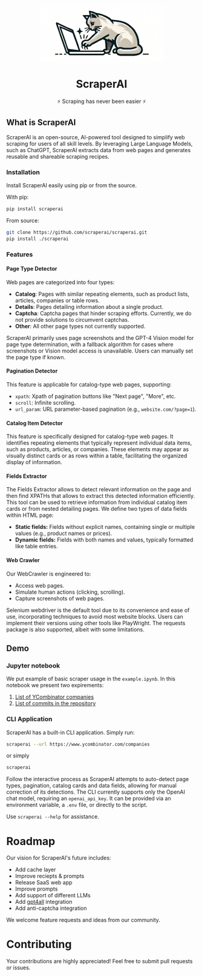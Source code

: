 <p align="center">
  <picture>
    <img alt="ScraperAI Logo" height="150px" src="images/logo.png">
  </picture>
</p>
<h1 align="center">
  ScraperAI
</h1>
<p align="center">
    ⚡ Scraping has never been easier ⚡
</p>

<!--
<h4 align="center">
  <a href="https://docs.scraper-ai.com">Documentation</a> |
  <a href="https://scraper-ai.com">Website</a>
</h4>
-->

## What is ScraperAI

ScraperAI is an open-source, AI-powered tool designed to simplify web scraping for users of all skill levels. 
By leveraging Large Language Models, such as ChatGPT, ScraperAI extracts data from web pages and generates 
reusable and shareable scraping recipes.

### Installation

Install ScraperAI easily using pip or from the source.

With pip:
```bash
pip install scraperai
```
From source: 
```bash
git clone https://github.com/scraperai/scraperai.git
pip install ./scraperai
```

### Features

#### Page Type Detector

Web pages are categorized into four types:

- **Catalog**: Pages with similar repeating elements, such as product lists, articles, companies or table rows.
- **Details**: Pages detailing information about a single product.
- **Captcha**: Captcha pages that hinder scraping efforts. Currently, we do not provide solutions to circumvent captchas.
- **Other**: All other page types not currently supported.

ScraperAI primarily uses page screenshots and the GPT-4 Vision model for page type determination, with a fallback algorithm for cases where screenshots or Vision model access is unavailable. Users can manually set the page type if known.

#### Pagination Detector
This feature is applicable for catalog-type web pages, supporting:

- `xpath`: Xpath of pagination buttons like "Next page", "More", etc.
- `scroll`: Infinite scrolling.
- `url_param`: URL parameter-based pagination (e.g., `website.com/?page=1`).

#### Catalog Item Detector
This feature is specifically designed for catalog-type web pages. It identifies repeating elements that typically 
represent individual data items, such as products, articles, or companies. 
These elements may appear as visually distinct cards or as rows within a table, facilitating the organized display of information.

#### Fields Extractor

The Fields Extractor allows to detect relevant information on the page and then 
find XPATHs that allows to extract this detected information efficiently.
This tool can be used to retrieve information from individual catalog item cards or from nested detailing pages.
We define two types of data fields within HTML page:

- **Static fields:** Fields without explicit names, containing single or multiple values (e.g., product names or prices).
- **Dynamic fields:** Fields with both names and values, typically formatted like table entries.

#### Web Crawler
Our WebCrawler is engineered to:

- Access web pages.
- Simulate human actions (clicking, scrolling).
- Capture screenshots of web pages.

Selenium webdriver is the default tool due to its convenience and ease of use, incorporating techniques to avoid most website blocks. 
Users can implement their versions using other tools like PlayWright. 
The requests package is also supported, albeit with some limitations.

## Demo
### Jupyter notebook
We put example of basic scraper usage in the `example.ipynb`. 
In this notebook we present two expirements:
1. [List of YCombinator companies](https://www.ycombinator.com/companies/)
2. [List of commits in the repository](https://github.com/scraperai/scraperai/commits/main/)


### CLI Application
ScraperAI has a built-in CLI application. Simply run:
```bash
scraperai --url https://www.ycombinator.com/companies
```
or simply
```bash
scraperai
```

Follow the interactive process as ScraperAI attempts to auto-detect page types, pagination, catalog cards and data fields, 
allowing for manual correction of its detections.
The CLI currently supports only the OpenAI chat model, requiring an `openai_api_key`. 
It can be provided via an environment variable, a `.env` file, or directly to the script.


Use `scraperai --help`  for assistance.

# Roadmap
Our vision for ScraperAI's future includes:
- Add cache layer
- Improve reciepts & prompts
- Release SaaS web app
- Improve prompts
- Add support of different LLMs
- Add [gpt4all](https://github.com/nomic-ai/gpt4all) integration
- Add anti-captcha integration 

We welcome feature requests and ideas from our community.

# Contributing
Your contributions are highly appreciated! Feel free to submit pull requests or issues.
